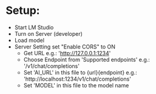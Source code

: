 # Setup:
 * Start LM Studio
 * Turn on Server (developer)
 * Load model
 * Server Setting set "Enable CORS" to ON
    * Get URL e.g.: 'http://127.0.0.1:1234' 
    * Choose Endpoint from 'Supported endpoints' e.g.: '/v1/chat/completions'
    * Set 'AI_URL' in this file to {url}{endpoint} e.g.: 'http://localhost:1234/v1/chat/completions'
    * Set 'MODEL' in this file to the model name
